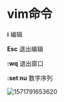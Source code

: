 # vim**命令**

**i**   编辑

**Esc**  退出编辑

**:wq**  退出窗口

**:set nu**  数字序列

![1571791653620](C:\Users\26460\Desktop\学习文件\vim命令.assets\1571791653620.png)

